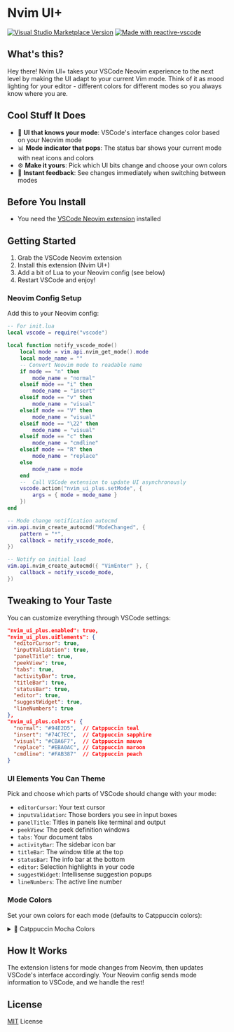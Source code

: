 # Nvim UI+

<a href="https://marketplace.visualstudio.com/items?itemName=wrath-codes.nvim_ui_plus" target="__blank"><img src="https://img.shields.io/visual-studio-marketplace/v/wrath-codes.nvim_ui_plus.svg?color=eee&amp;label=VS%20Code%20Marketplace&logo=visual-studio-code" alt="Visual Studio Marketplace Version" /></a>
<a href="https://kermanx.github.io/reactive-vscode/" target="__blank"><img src="https://img.shields.io/badge/made_with-reactive--vscode-%23007ACC?style=flat&labelColor=%23229863"  alt="Made with reactive-vscode" /></a>

## What's this?

Hey there! Nvim UI+ takes your VSCode Neovim experience to the next level by making the UI adapt to your current Vim mode. Think of it as mood lighting for your editor - different colors for different modes so you always know where you are.

## Cool Stuff It Does

- 🌈 **UI that knows your mode**: VSCode's interface changes color based on your Neovim mode
- 📊 **Mode indicator that pops**: The status bar shows your current mode with neat icons and colors
- ⚙️ **Make it yours**: Pick which UI bits change and choose your own colors
- 🔄 **Instant feedback**: See changes immediately when switching between modes

## Before You Install

- You need the [VSCode Neovim extension](https://marketplace.visualstudio.com/items?itemName=asvetliakov.vscode-neovim) installed

## Getting Started

1. Grab the VSCode Neovim extension
2. Install this extension (Nvim UI+)
3. Add a bit of Lua to your Neovim config (see below)
4. Restart VSCode and enjoy!

### Neovim Config Setup

Add this to your Neovim config:

```lua
-- For init.lua
local vscode = require("vscode")

local function notify_vscode_mode()
    local mode = vim.api.nvim_get_mode().mode
    local mode_name = ""
    -- Convert Neovim mode to readable name
    if mode == "n" then
        mode_name = "normal"
    elseif mode == "i" then
        mode_name = "insert"
    elseif mode == "v" then
        mode_name = "visual"
    elseif mode == "V" then
        mode_name = "visual"  
    elseif mode == "\22" then 
        mode_name = "visual"  
    elseif mode == "c" then
        mode_name = "cmdline"
    elseif mode == "R" then
        mode_name = "replace"
    else
        mode_name = mode
    end
    --  Call VSCode extension to update UI asynchronously
    vscode.action("nvim_ui_plus.setMode", {
        args = { mode = mode_name }
    })
end

-- Mode change notification autocmd
vim.api.nvim_create_autocmd("ModeChanged", {
    pattern = "*",
    callback = notify_vscode_mode,
})

-- Notify on initial load
vim.api.nvim_create_autocmd({ "VimEnter" }, {
    callback = notify_vscode_mode,
})
```

## Tweaking to Your Taste

You can customize everything through VSCode settings:

```json
"nvim_ui_plus.enabled": true,
"nvim_ui_plus.uiElements": {
  "editorCursor": true,
  "inputValidation": true,
  "panelTitle": true,
  "peekView": true,
  "tabs": true,
  "activityBar": true,
  "titleBar": true,
  "statusBar": true,
  "editor": true,
  "suggestWidget": true,
  "lineNumbers": true
},
"nvim_ui_plus.colors": {
  "normal": "#94E2D5",  // Catppuccin teal
  "insert": "#74C7EC",  // Catppuccin sapphire
  "visual": "#CBA6F7",  // Catppuccin mauve
  "replace": "#EBA0AC", // Catppuccin maroon
  "cmdline": "#FAB387"  // Catppuccin peach
}
```

### UI Elements You Can Theme

Pick and choose which parts of VSCode should change with your mode:

- `editorCursor`: Your text cursor
- `inputValidation`: Those borders you see in input boxes
- `panelTitle`: Titles in panels like terminal and output
- `peekView`: The peek definition windows
- `tabs`: Your document tabs
- `activityBar`: The sidebar icon bar
- `titleBar`: The window title at the top
- `statusBar`: The info bar at the bottom
- `editor`: Selection highlights in your code
- `suggestWidget`: Intellisense suggestion popups
- `lineNumbers`: The active line number

### Mode Colors

Set your own colors for each mode (defaults to Catppuccin colors):

<details>
<summary>🎨 Catppuccin Mocha Colors</summary>
<table>
 <tr>
  <th>Mode</th>
  <th>Color</th>
  <th>Hex</th>
  <th>Preview</th>
 </tr>
 <tr>
  <td>Normal</td>
  <td>Teal</td>
  <td><code>#94E2D5</code></td>
  <td><span style="display:inline-block;width:20px;height:20px;background-color:#94E2D5;border-radius:3px"></span></td>
 </tr>
 <tr>
  <td>Insert</td>
  <td>Sapphire</td>
  <td><code>#74C7EC</code></td>
  <td><span style="display:inline-block;width:20px;height:20px;background-color:#74C7EC;border-radius:3px"></span></td>
 </tr>
 <tr>
  <td>Visual</td>
  <td>Mauve</td>
  <td><code>#CBA6F7</code></td>
  <td><span style="display:inline-block;width:20px;height:20px;background-color:#CBA6F7;border-radius:3px"></span></td>
 </tr>
 <tr>
  <td>Replace</td>
  <td>Maroon</td>
  <td><code>#EBA0AC</code></td>
  <td><span style="display:inline-block;width:20px;height:20px;background-color:#EBA0AC;border-radius:3px"></span></td>
 </tr>
 <tr>
  <td>Command</td>
  <td>Peach</td>
  <td><code>#FAB387</code></td>
  <td><span style="display:inline-block;width:20px;height:20px;background-color:#FAB387;border-radius:3px"></span></td>
 </tr>
</table>
</details>

## How It Works

The extension listens for mode changes from Neovim, then updates VSCode's interface accordingly. Your Neovim config sends mode information to VSCode, and we handle the rest!

## License

[MIT](./LICENSE.md) License
